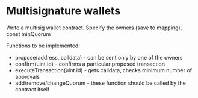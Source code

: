 # Multisignature wallets

Write a multisig wallet contract. Specify the owners (save to mapping), const minQuorum

Functions to be implemented:
- propose(address, calldata) - can be sent only by one of the owners
- confirm(uint id) - confirms a particular proposed transaction
- executeTransaction(uint id) - gets calldata, checks minimum number of approvals
- add/remove/changeQuorum - these function should be called by the contract itself
